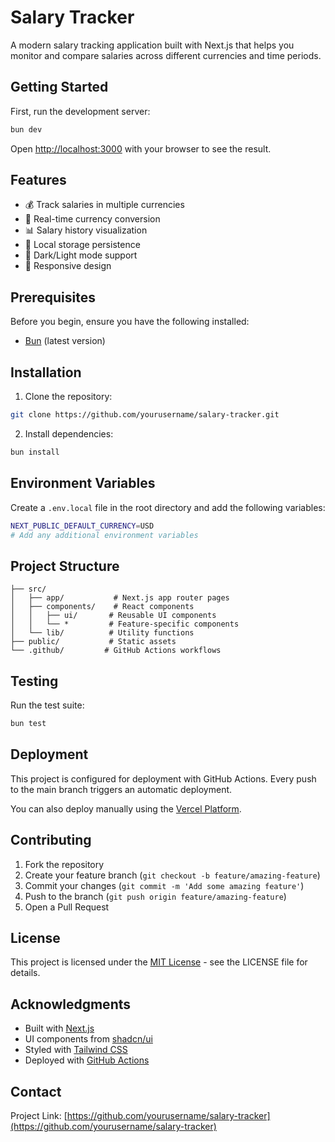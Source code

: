 # Salary Tracker

A modern salary tracking application built with Next.js that helps you monitor and compare salaries across different currencies and time periods.

## Getting Started

First, run the development server:

```bash
bun dev
```

Open [http://localhost:3000](http://localhost:3000) with your browser to see the result.

## Features

- 💰 Track salaries in multiple currencies
- 🔄 Real-time currency conversion
- 📊 Salary history visualization
- 💾 Local storage persistence
- 🌙 Dark/Light mode support
- 📱 Responsive design

## Prerequisites

Before you begin, ensure you have the following installed:
- [Bun](https://bun.sh) (latest version)

## Installation

1. Clone the repository:
```bash
git clone https://github.com/yourusername/salary-tracker.git
```

2. Install dependencies:
```bash
bun install
```

## Environment Variables

Create a `.env.local` file in the root directory and add the following variables:

```bash
NEXT_PUBLIC_DEFAULT_CURRENCY=USD
# Add any additional environment variables
```

## Project Structure

```
├── src/
│   ├── app/           # Next.js app router pages
│   ├── components/    # React components
│   │   ├── ui/       # Reusable UI components
│   │   └── *         # Feature-specific components
│   └── lib/          # Utility functions
├── public/           # Static assets
└── .github/         # GitHub Actions workflows
```

## Testing

Run the test suite:

```bash
bun test
```

## Deployment

This project is configured for deployment with GitHub Actions. Every push to the main branch triggers an automatic deployment.

You can also deploy manually using the [Vercel Platform](https://vercel.com/new?utm_medium=default-template&filter=next.js&utm_source=create-next-app&utm_campaign=create-next-app-readme).

## Contributing

1. Fork the repository
2. Create your feature branch (`git checkout -b feature/amazing-feature`)
3. Commit your changes (`git commit -m 'Add some amazing feature'`)
4. Push to the branch (`git push origin feature/amazing-feature`)
5. Open a Pull Request

## License

This project is licensed under the [MIT License](LICENSE) - see the LICENSE file for details.

## Acknowledgments

- Built with [Next.js](https://nextjs.org/)
- UI components from [shadcn/ui](https://ui.shadcn.com/)
- Styled with [Tailwind CSS](https://tailwindcss.com/)
- Deployed with [GitHub Actions](https://github.com/features/actions)

## Contact

Project Link: [https://github.com/yourusername/salary-tracker](https://github.com/yourusername/salary-tracker)
